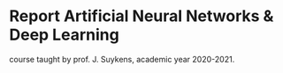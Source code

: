 # Report Artificial Neural Networks & Deep Learning 

course taught by prof. J. Suykens, academic year 2020-2021.
